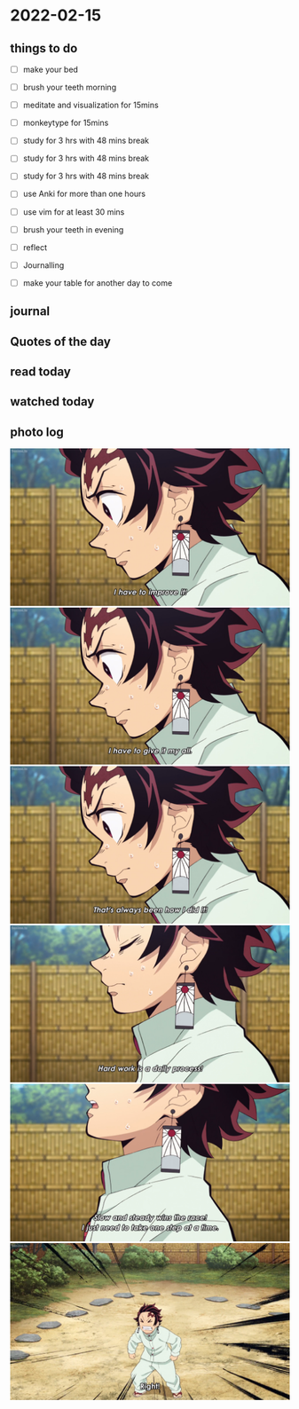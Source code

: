 # 2022-02-15

## things to do 

- [ ] make your bed
- [ ] brush your teeth morning
- [ ] meditate and visualization for 15mins
- [ ] monkeytype for 15mins


- [ ] study for 3 hrs with 48 mins break
- [ ] study for 3 hrs with 48 mins break
- [ ] study for 3 hrs with 48 mins break


- [ ] use Anki for more than one hours 
- [ ] use vim for at least 30 mins 


- [ ] brush your teeth in evening
- [ ] reflect
- [ ] Journalling
- [ ] make your table for another day to come 

## journal 

## Quotes of the day  

## read today 

## watched today 

## photo log




!["image"](./media/Screenshot-from-2022-02-15-12-16-01.png)
!["image"](./media/Screenshot-from-2022-02-15-12-16-02.png)
!["image"](./media/Screenshot-from-2022-02-15-12-16-04.png)
!["image"](./media/Screenshot-from-2022-02-15-12-16-07.png)
!["image"](./media/Screenshot-from-2022-02-15-12-16-09.png)
!["image"](./media/Screenshot-from-2022-02-15-12-16-13.png)